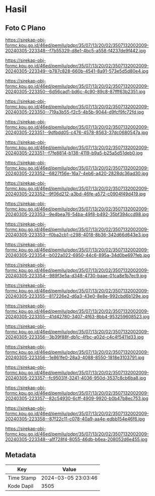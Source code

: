 # Hasil

## Foto C Plano

https://sirekap-obj-formc.kpu.go.id/46ed/pemilu/pdpr/35/07/13/20/02/3507132002009-20240305-223348--f7b55329-d8e1-4bc5-a558-f4237de9f442.jpg

https://sirekap-obj-formc.kpu.go.id/46ed/pemilu/pdpr/35/07/13/20/02/3507132002009-20240305-223349--b787c828-660b-4541-8a91-573e5d5d80e4.jpg

https://sirekap-obj-formc.kpu.go.id/46ed/pemilu/pdpr/35/07/13/20/02/3507132002009-20240305-223350--6d56cad1-bd6c-4c90-89c8-87fff63b2351.jpg

https://sirekap-obj-formc.kpu.go.id/46ed/pemilu/pdpr/35/07/13/20/02/3507132002009-20240305-223350--719a3b55-f2c5-4b5b-9044-d9fcf9fc72fd.jpg

https://sirekap-obj-formc.kpu.go.id/46ed/pemilu/pdpr/35/07/13/20/02/3507132002009-20240305-223351--9dfbdd05-c476-4578-8563-37dc0680547a.jpg

https://sirekap-obj-formc.kpu.go.id/46ed/pemilu/pdpr/35/07/13/20/02/3507132002009-20240305-223351--f7fe8814-b138-4119-b9a5-b25a5d51deb0.jpg

https://sirekap-obj-formc.kpu.go.id/46ed/pemilu/pdpr/35/07/13/20/02/3507132002009-20240305-223352--6827f56e-16a7-4eb6-a420-2828dc36ad30.jpg

https://sirekap-obj-formc.kpu.go.id/46ed/pemilu/pdpr/35/07/13/20/02/3507132002009-20240305-223352--9f06d212-a3bd-46fe-a572-c0904f49d419.jpg

https://sirekap-obj-formc.kpu.go.id/46ed/pemilu/pdpr/35/07/13/20/02/3507132002009-20240305-223353--9e4bea76-54ba-49f8-b492-35bf394ccd98.jpg

https://sirekap-obj-formc.kpu.go.id/46ed/pemilu/pdpr/35/07/13/20/02/3507132002009-20240305-223353--f0ba2cb1-c298-4018-8b36-342d66d643e3.jpg

https://sirekap-obj-formc.kpu.go.id/46ed/pemilu/pdpr/35/07/13/20/02/3507132002009-20240305-223354--b022a022-6950-44c6-895a-34d0be697feb.jpg

https://sirekap-obj-formc.kpu.go.id/46ed/pemilu/pdpr/35/07/13/20/02/3507132002009-20240305-223354--989f3e5a-d348-4730-baae-01ca8e1b7ec9.jpg

https://sirekap-obj-formc.kpu.go.id/46ed/pemilu/pdpr/35/07/13/20/02/3507132002009-20240305-223355--817226e2-d6a3-43e0-8e8e-992cbd6b129e.jpg

https://sirekap-obj-formc.kpu.go.id/46ed/pemilu/pdpr/35/07/13/20/02/3507132002009-20240305-223355--41d42780-3407-4f63-8bb4-953259608523.jpg

https://sirekap-obj-formc.kpu.go.id/46ed/pemilu/pdpr/35/07/13/20/02/3507132002009-20240305-223356--3b39f88f-db1c-4fbc-a02d-c4c4f5411d33.jpg

https://sirekap-obj-formc.kpu.go.id/46ed/pemilu/pdpr/35/07/13/20/02/3507132002009-20240305-223356--1e861fe0-28a3-4088-8550-1818e3103791.jpg

https://sirekap-obj-formc.kpu.go.id/46ed/pemilu/pdpr/35/07/13/20/02/3507132002009-20240305-223357--fc95031f-3241-4036-950d-3537c8cb6ba8.jpg

https://sirekap-obj-formc.kpu.go.id/46ed/pemilu/pdpr/35/07/13/20/02/3507132002009-20240305-223357--82c54930-6cff-4909-9920-b0b47b8ec753.jpg

https://sirekap-obj-formc.kpu.go.id/46ed/pemilu/pdpr/35/07/13/20/02/3507132002009-20240305-223358--87f22c11-c078-40a9-aa4e-edbb154e46f6.jpg

https://sirekap-obj-formc.kpu.go.id/46ed/pemilu/pdpr/35/07/13/20/02/3507132002009-20240305-223348--a1f728f4-8055-46db-b6ea-208052d6e455.jpg


## Metadata

| Key        | Value               |
| ---------- | ------------------- |
| Time Stamp | 2024-03-05 23:03:46 |
| Kode Dapil | 3505                |




